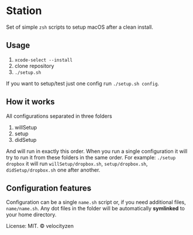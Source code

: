 # Station

Set of simple `zsh` scripts to setup macOS after a clean install.

## Usage

1. `xcode-select --install`
2. clone repository
3. `./setup.sh`

If you want to setup/test just one config run `./setup.sh config`.

## How it works

All configurations separated in three folders

1. willSetup
2. setup
3. didSetup

And will run in exactly this order. When you run a single configuration it will try to run it from these folders in the same order. For example: `./setup dropbox` it will run `willSetup/dropbox.sh`, `setup/dropbox.sh`, `didSetup/dropbox.sh` one after another.

## Configuration features

Configuration can be a single `name.sh` script or, if you need additional files, `name/name.sh`. Any dot files in the folder will be automatically **symlinked** to your home directory.


License: MIT.
© velocityzen
